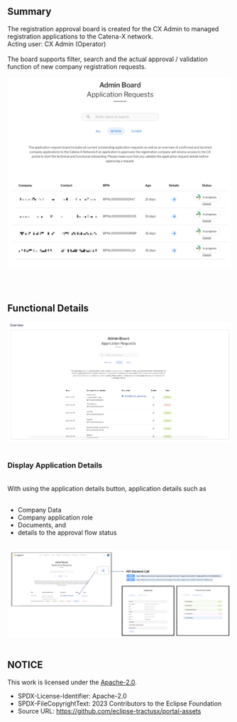 ## Summary

The registration approval board is created for the CX Admin to managed registration applications to the Catena-X network.
<br>
Acting user: CX Admin (Operator)
<br>
<br>
The board supports filter, search and the actual approval / validation function of new company registration requests.
<br>
<br>
<img width="1000" alt="image" src="https://raw.githubusercontent.com/eclipse-tractusx/portal-assets/main/docs/static/application-requests-overview-narrow.png">

<br>
<br>

## Functional Details

<img width="1030" alt="image" src="https://raw.githubusercontent.com/eclipse-tractusx/portal-assets/main/docs/static/application-requests-overview-wide.png">
<br>
<br>

### Display Application Details

<br>
With using the application details button, application details such as
<br>
<br>

- Company Data
- Company application role
- Documents, and
- details to the approval flow status

<br>
<img width="1000" alt="image" src="https://raw.githubusercontent.com/eclipse-tractusx/portal-assets/main/docs/static/application-requests-details-api-call.png">

<br>
<br>

## NOTICE

This work is licensed under the [Apache-2.0](https://www.apache.org/licenses/LICENSE-2.0).

- SPDX-License-Identifier: Apache-2.0
- SPDX-FileCopyrightText: 2023 Contributors to the Eclipse Foundation
- Source URL: https://github.com/eclipse-tractusx/portal-assets
